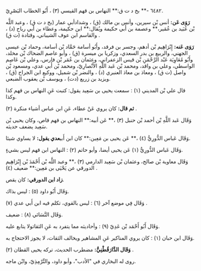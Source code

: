 ٦٤٨٢ -** بخ د ت ق:** النهاس بن قهم القيسي (٣) ، أَبُو الخطاب البَصْرِيّ.

**رَوَى عَن:** أنس بْن سيرين، وأنس بن مالك (ق) ، وشدادأبي عمار (بخ د ت ق) ، وعبد اللَّه بْن عُبَيد بن عُمَير،** وعصمة بن أَبي حكيمة ويُقال:** ابن حكيمة، وعطاء بن أَبي رباح (د) ، والقاسم ابن عوف الشيباني، وقتادة (ت ق) .

**رَوَى عَنه:** إِبْرَاهِيم بْن أدهم، وجسر بن فرقد، وأَبُو أسامة حَمَّاد بْن أسامة، وحماد بْن عيسى الجهني، والربيع بن بدر السعدي، وزكريا بن ميسرة (ق) ، وأبو عاصم الضحاك بْن مخلد، وأَبُو مُعَاوِيَة عَبْد الرَّحْمَنِ بْن قيس الزعفراني، وعثمان بن عُمَر بْن فارس، وعلي بْن عَاصِم الواسطي، وعلي بن واقد، ومحمد بْن عَبد اللَّهِ الأَنْصارِيّ، ومحمد بْن أَبي عدي، ومسعود بْن واصل (ت ق) ، ومعاذ بن معاذ العنبري (د) ، والنضر بْن شميل، ووكيع ابن الجراح (ق) ، ويزيد بن زريع (دت) ، ويوسف بْن يعقوب الضبعي.

قال علي بْن المديني (١) : سمعت يحيى بن سَعِيد يقول: كتبت عَنِ النهاس بن قهم كذا وكذا.

**ثم قال:** كان يروي عَنْ عطاء، عَنِ ابن عباس أشياء منكرة (٢) .

وَقَال عَبد اللَّهِ بْن أحمد بْن حنبل (٣) ،** عَن أبيه:** النهاس بن قهم قاص، وكان يحيى بْن سَعِيد يضعف حديثه.

وَقَال عَباس الدُّورِيُّ (٤) ،** عَن يحيى بن مَعِين:** كان ابن أَبي**عدي يقول:** لا يساوي شيئا.

وَقَال عَباس الدُّورِيُّ (١) عَن يحيى أيضا، وأبو حاتم (٢) : النهاس ابن قهم ليس بشيءٍ.

وَقَال معاوية بْن صالح، وعثمان بْن سَعِيد الدارمي (٣) ،** وعبد اللَّه بْن أَحْمَدَ بْن إِبْرَاهِيم الدورقي عن يَحْيَى بن مَعِين:** ضعيف (٤) .

**زاد ابن الدورقي:** كان يقص.

وَقَال أَبُو داود (٥) : ليس بذاك.

وَقَال فِي موضع آخر (٦) : ليس بالقوي، تكلم فيه ابن أَبي عدي (٧) .

وَقَال النَّسَائي (٨) : ضعيف.

وَقَال أَبُو أَحْمَد بْن عَدِيّ (٩) : وأحاديثه مما يتفرد به عَنِ الثقاتولا يتابع عليه.

وَقَال ابن حبان (١) : كان يروي المناكير عَنِ المشاهير ويخالف الثقات، لا يجوز الاحتجاج به.

**وَقَال الدَّارَقُطْنِيُّ:** مضطرب الحديث، تركه يحيى القطان (٢) .

روى له البخاري في "الأدب"، وأبو داود، والتِّرْمِذِيّ، وابْن ماجه.